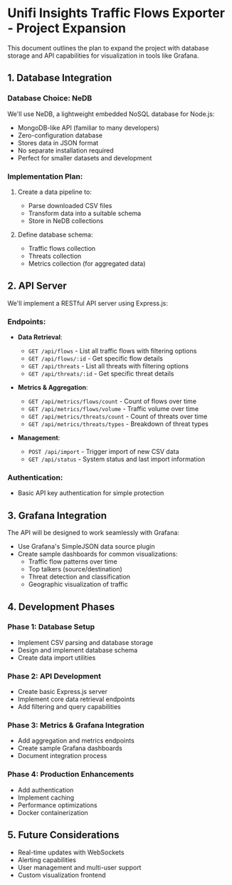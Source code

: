 # Unifi Insights Traffic Flows Exporter - Project Expansion

This document outlines the plan to expand the project with database storage and API capabilities for visualization in tools like Grafana.

## 1. Database Integration

### Database Choice: NeDB

We'll use NeDB, a lightweight embedded NoSQL database for Node.js:

- MongoDB-like API (familiar to many developers)
- Zero-configuration database
- Stores data in JSON format
- No separate installation required
- Perfect for smaller datasets and development

### Implementation Plan:

1. Create a data pipeline to:

   - Parse downloaded CSV files
   - Transform data into a suitable schema
   - Store in NeDB collections

2. Define database schema:
   - Traffic flows collection
   - Threats collection
   - Metrics collection (for aggregated data)

## 2. API Server

We'll implement a RESTful API server using Express.js:

### Endpoints:

- **Data Retrieval**:

  - `GET /api/flows` - List all traffic flows with filtering options
  - `GET /api/flows/:id` - Get specific flow details
  - `GET /api/threats` - List all threats with filtering options
  - `GET /api/threats/:id` - Get specific threat details

- **Metrics & Aggregation**:

  - `GET /api/metrics/flows/count` - Count of flows over time
  - `GET /api/metrics/flows/volume` - Traffic volume over time
  - `GET /api/metrics/threats/count` - Count of threats over time
  - `GET /api/metrics/threats/types` - Breakdown of threat types

- **Management**:
  - `POST /api/import` - Trigger import of new CSV data
  - `GET /api/status` - System status and last import information

### Authentication:

- Basic API key authentication for simple protection

## 3. Grafana Integration

The API will be designed to work seamlessly with Grafana:

- Use Grafana's SimpleJSON data source plugin
- Create sample dashboards for common visualizations:
  - Traffic flow patterns over time
  - Top talkers (source/destination)
  - Threat detection and classification
  - Geographic visualization of traffic

## 4. Development Phases

### Phase 1: Database Setup

- Implement CSV parsing and database storage
- Design and implement database schema
- Create data import utilities

### Phase 2: API Development

- Create basic Express.js server
- Implement core data retrieval endpoints
- Add filtering and query capabilities

### Phase 3: Metrics & Grafana Integration

- Add aggregation and metrics endpoints
- Create sample Grafana dashboards
- Document integration process

### Phase 4: Production Enhancements

- Add authentication
- Implement caching
- Performance optimizations
- Docker containerization

## 5. Future Considerations

- Real-time updates with WebSockets
- Alerting capabilities
- User management and multi-user support
- Custom visualization frontend
